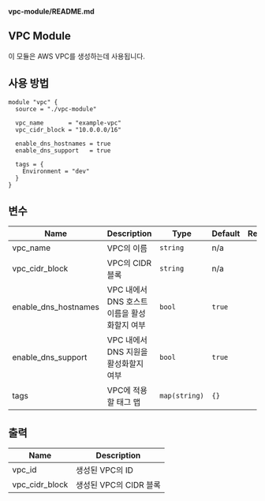 **vpc-module/README.md**
## **VPC Module**

이 모듈은 AWS VPC를 생성하는데 사용됩니다.

## 사용 방법
```hcl
module "vpc" {
  source = "./vpc-module"

  vpc_name       = "example-vpc"
  vpc_cidr_block = "10.0.0.0/16"

  enable_dns_hostnames = true
  enable_dns_support   = true
  
  tags = {
    Environment = "dev"
  }
}
```

## 변수

| Name | Description | Type | Default | Required |
|------|-------------|------|---------|:--------:|
| vpc_name | VPC의 이름 | `string` | n/a | yes |
| vpc_cidr_block | VPC의 CIDR 블록 | `string` | n/a | yes |
| enable_dns_hostnames | VPC 내에서 DNS 호스트 이름을 활성화할지 여부 | `bool` | `true` | no |
| enable_dns_support | VPC 내에서 DNS 지원을 활성화할지 여부 | `bool` | `true` | no |
| tags | VPC에 적용할 태그 맵 | `map(string)` | `{}` | no |

## 출력

| Name | Description |
|------|-------------|
| vpc_id | 생성된 VPC의 ID |
| vpc_cidr_block | 생성된 VPC의 CIDR 블록 |
